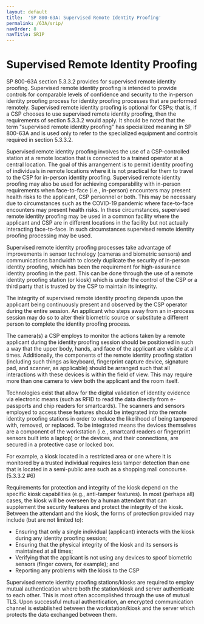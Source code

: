 ```yaml
---
layout: default
title:  'SP 800-63A: Supervised Remote Identity Proofing'
permalink: /63A/srip/
navOrder: 8
navTitle: SRIP
---
```


# Supervised Remote Identity Proofing

SP 800-63A section 5.3.3.2 provides for supervised remote identity proofing. Supervised remote identity proofing is intended to provide controls for comparable levels of confidence and security to the in-person identity proofing process for identity proofing processes that are performed remotely. Supervised remote identity proofing is optional for CSPs; that is, if a CSP chooses to use supervised remote identity proofing, then the requirements of section 5.3.3.2 would apply. It should be noted that the term "supervised remote identity proofing" has specialized meaning in SP 800-63A and is used only to refer to the specialized equipment and controls required in section 5.3.3.2.

Supervised remote identity proofing involves the use of a CSP-controlled station at a remote location that is connected to a trained operator at a central location. The goal of this arrangement is to permit identity proofing of individuals in remote locations where it is not practical for them to travel to the CSP for in-person identity proofing. Supervised remote identity proofing may also be used for achieving comparability with in-person requirements when face-to-face (i.e., in-person) encounters may present health risks to the applicant, CSP personnel or both. This may be necessary due to circumstances such as the COVID-19 pandemic where face-to-face encounters may present health risks. In these circumstances, supervised remote identity proofing may be used in a common facility where the applicant and CSP are in different locations in the facility but not actually interacting face-to-face. In such circumstances supervised remote identity proofing processing may be used.

Supervised remote identity proofing processes take advantage of improvements in sensor technology (cameras and biometric sensors) and communications bandwidth to closely duplicate the security of in-person identity proofing, which has been the requirement for high-assurance identity proofing in the past. This can be done through the use of a remote identity proofing station (or kiosk) which is under the control of the CSP or a third party that is trusted by the CSP to maintain its integrity.

The integrity of supervised remote identity proofing depends upon the applicant being continuously present and observed by the CSP operator during the entire session. An applicant who steps away from an in-process session may do so to alter their biometric source or substitute a different person to complete the identity proofing process.

The camera(s) a CSP employs to monitor the actions taken by a remote applicant during the identity proofing session should be positioned in such a way that the upper body, hands, and face of the applicant are visible at all times. Additionally, the components of the remote identity proofing station (including such things as keyboard, fingerprint capture device, signature pad, and scanner, as applicable) should be arranged such that all interactions with these devices is within the field of view. This may require more than one camera to view both the applicant and the room itself.

Technologies exist that allow for the digital validation of identity evidence via electronic means (such as RFID to read the data directly from e-passports and chip readers for smartcards). The scanners and sensors employed to access these features should be integrated into the remote identity proofing stations in order to reduce the likelihood of being tampered with, removed, or replaced. To be integrated means the devices themselves are a component of the workstation (i.e., smartcard readers or fingerprint sensors built into a laptop) or the devices, and their connections, are secured in a protective case or locked box.

For example, a kiosk located in a restricted area or one where it is monitored by a trusted individual requires less tamper detection than one that is located in a semi-public area such as a shopping mall concourse. (5.3.3.2 #6)

Requirements for protection and integrity of the kiosk depend on the specific kiosk capabilities (e.g., anti-tamper features). In most (perhaps all) cases, the kiosk will be overseen by a human attendant that can supplement the security features and protect the integrity of the kiosk. Between the attendant and the kiosk, the forms of protection provided may include (but are not limited to):

- Ensuring that only a single individual (applicant) interacts with the kiosk during any identity proofing session;
- Ensuring that the physical integrity of the kiosk and its sensors is maintained at all times;
- Verifying that the applicant is not using any devices to spoof biometric sensors (finger covers, for example); and
- Reporting any problems with the kiosk to the CSP

Supervised remote identity proofing stations/kiosks are required to employ mutual authentication where both the station/kiosk and server authenticate to each other. This is most often accomplished through the use of mutual TLS. Upon successful mutual authentication, an encrypted communication channel is established between the workstation/kiosk and the server which protects the data exchanged between them.
